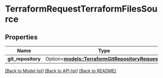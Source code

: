 # TerraformRequestTerraformFilesSource

## Properties

Name | Type | Description | Notes
------------ | ------------- | ------------- | -------------
**git_repository** | Option<[**models::TerraformGitRepositoryRequest**](TerraformGitRepositoryRequest.md)> |  | [optional]

[[Back to Model list]](../README.md#documentation-for-models) [[Back to API list]](../README.md#documentation-for-api-endpoints) [[Back to README]](../README.md)


